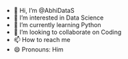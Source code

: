 - 👋 Hi, I’m @AbhiDataS
- 👀 I’m interested in Data Science
- 🌱 I’m currently learning Python
- 💞️ I’m looking to collaborate on Coding
- 📫 How to reach me 
- 😄 Pronouns: Him

<!---
AbhiDataS/AbhiDataS is a ✨ special ✨ repository because its `README.md` (this file) appears on your GitHub profile.
You can click the Preview link to take a look at your changes.
--->
